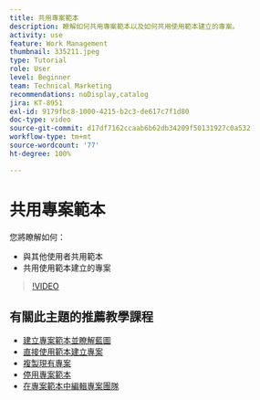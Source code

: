 ```yaml
---
title: 共用專案範本
description: 瞭解如何共用專案範本以及如何共用使用範本建立的專案。
activity: use
feature: Work Management
thumbnail: 335211.jpeg
type: Tutorial
role: User
level: Beginner
team: Technical Marketing
recommendations: noDisplay,catalog
jira: KT-8951
exl-id: 9179fbc8-1000-4215-b2c3-de617c7f1d80
doc-type: video
source-git-commit: d17df7162ccaab6b62db34209f50131927c0a532
workflow-type: tm+mt
source-wordcount: '77'
ht-degree: 100%

---
```


# 共用專案範本

您將瞭解如何：

* 與其他使用者共用範本
* 共用使用範本建立的專案

>[!VIDEO](https://video.tv.adobe.com/v/335211/?quality=12&learn=on&enablevpops)

## 有關此主題的推薦教學課程

* [建立專案範本並瞭解藍圖](/help/manage-work/create-and-manage-project-templates/create-a-project-template.md)
* [直接使用範本建立專案](/help/manage-work/create-and-manage-project-templates/create-a-project-directly-from-a-template.md)
* [複製現有專案](/help/manage-work/manage-projects/copy-an-existing-project.md)
* [停用專案範本](/help/manage-work/create-and-manage-project-templates/deactivate-a-project-template.md)
* [在專案範本中編輯專案團隊](/help/manage-work/create-and-manage-project-templates/edit-the-project-team-in-a-project-template.md)

